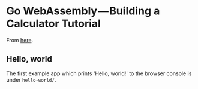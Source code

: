 # Go WebAssembly — Building a Calculator Tutorial

From [here](https://hackernoon.com/go-webassembly-building-a-calculator-tutorial-70fff89db6a9).

## Hello, world

The first example app which prints 'Hello, world!' to the browser console is under `hello-world/`.
